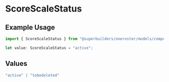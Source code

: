 # ScoreScaleStatus

## Example Usage

```typescript
import { ScoreScaleStatus } from "@superbuilders/oneroster/models/components";

let value: ScoreScaleStatus = "active";
```

## Values

```typescript
"active" | "tobedeleted"
```